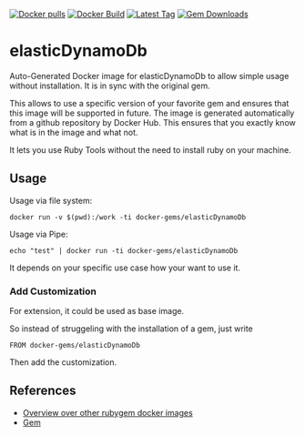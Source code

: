 [![Docker pulls](https://img.shields.io/docker/pulls/rubygem/elasticDynamoDb.svg)](https://hub.docker.com/r/rubygem/elasticDynamoDb/)
[![Docker Build](https://img.shields.io/docker/automated/rubygem/elasticDynamoDb.svg)](https://hub.docker.com/r/rubygem/elasticDynamoDb/)
[![Latest Tag](https://img.shields.io/github/tag/docker-rubygem/elasticDynamoDb.svg)](https://hub.docker.com/r/rubygem/elasticDynamoDb/)
[![Gem Downloads](https://img.shields.io/gem/dt/elasticDynamoDb.svg)](https://rubygems.org/gems/elasticDynamoDb/)
# elasticDynamoDb

Auto-Generated Docker image for elasticDynamoDb to allow simple usage without installation.
It is in sync with the original gem.

This allows to use a specific version of your favorite gem and ensures that this image will be supported in future.
The image is generated automatically from a github repository by Docker Hub.
This ensures that you exactly know what is in the image and what not.

It lets you use Ruby Tools without the need to install ruby on your machine.

## Usage

Usage via file system:

`docker run -v $(pwd):/work -ti docker-gems/elasticDynamoDb`

Usage via Pipe:

`echo "test" | docker run -ti docker-gems/elasticDynamoDb`

It depends on your specific use case how your want to use it.

### Add Customization

For extension, it could be used as base image.

So instead of struggeling with the installation of a gem, just write

`FROM docker-gems/elasticDynamoDb`

Then add the customization.

## References

 - [Overview over other rubygem docker images](https://github.com/thinkbot/docker-rubygem)
 - [Gem](https://rubygems.org/gems/elasticDynamoDb/)
